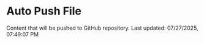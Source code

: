 # Auto Push File

Content that will be pushed to GitHub repository.
Last updated: 07/27/2025, 07:49:07 PM